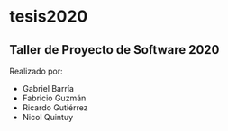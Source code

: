 # tesis2020
## Taller de Proyecto de Software 2020

Realizado por:
 - Gabriel Barría
 - Fabricio Guzmán
 - Ricardo Gutiérrez
 - Nicol Quintuy
